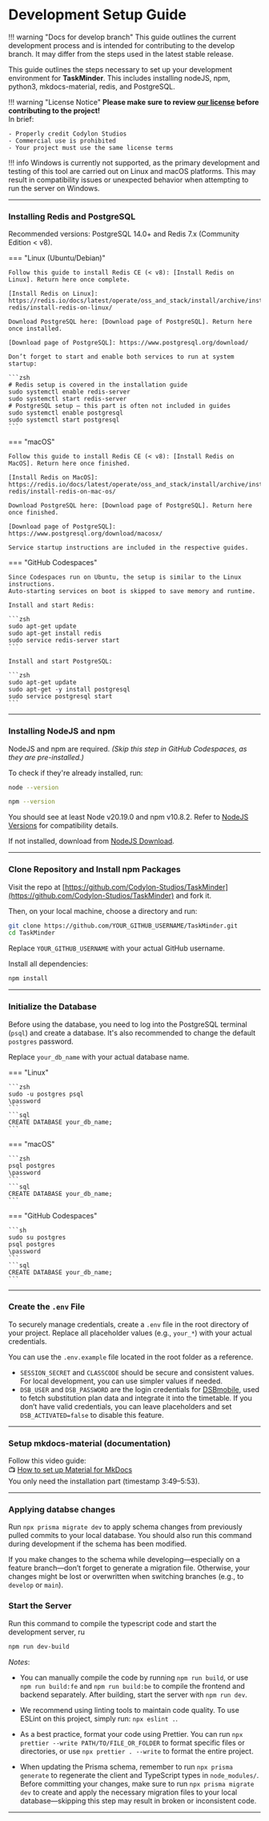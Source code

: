 # Development Setup Guide

!!! warning "Docs for develop branch"
    This guide outlines the current development process and is intended for contributing to the develop branch. It may differ from the steps used in the latest stable release.

This guide outlines the steps necessary to set up your development environment for **TaskMinder**. This includes installing nodeJS, npm, python3, mkdocs-material, redis, and PostgreSQL.

!!! warning "License Notice"
    **Please make sure to review [our license](./license.md) before contributing to the project!**  
    In brief:

    - Properly credit Codylon Studios
    - Commercial use is prohibited
    - Your project must use the same license terms

!!! info
    Windows is currently not supported, as the primary development and testing of this tool are carried out on Linux and macOS platforms. This may result in compatibility issues or unexpected behavior when attempting to run the server on Windows.

---

### Installing Redis and PostgreSQL

Recommended versions: PostgreSQL 14.0+ and Redis 7.x (Community Edition < v8).

=== "Linux (Ubuntu/Debian)"

    Follow this guide to install Redis CE (< v8): [Install Redis on Linux]. Return here once complete.

    [Install Redis on Linux]: https://redis.io/docs/latest/operate/oss_and_stack/install/archive/install-redis/install-redis-on-linux/

    Download PostgreSQL here: [Download page of PostgreSQL]. Return here once installed.

    [Download page of PostgreSQL]: https://www.postgresql.org/download/

    Don’t forget to start and enable both services to run at system startup:

    ```zsh
    # Redis setup is covered in the installation guide
    sudo systemctl enable redis-server
    sudo systemctl start redis-server
    # PostgreSQL setup – this part is often not included in guides
    sudo systemctl enable postgresql
    sudo systemctl start postgresql
    ```

=== "macOS"

    Follow this guide to install Redis CE (< v8): [Install Redis on MacOS]. Return here once finished.

    [Install Redis on MacOS]: https://redis.io/docs/latest/operate/oss_and_stack/install/archive/install-redis/install-redis-on-mac-os/

    Download PostgreSQL here: [Download page of PostgreSQL]. Return here once finished.

    [Download page of PostgreSQL]: https://www.postgresql.org/download/macosx/

    Service startup instructions are included in the respective guides.

=== "GitHub Codespaces"

    Since Codespaces run on Ubuntu, the setup is similar to the Linux instructions.  
    Auto-starting services on boot is skipped to save memory and runtime.

    Install and start Redis:

    ```zsh
    sudo apt-get update
    sudo apt-get install redis
    sudo service redis-server start
    ```

    Install and start PostgreSQL:

    ```zsh
    sudo apt-get update
    sudo apt-get -y install postgresql
    sudo service postgresql start
    ```

---

### Installing NodeJS and npm

NodeJS and npm are required. *(Skip this step in GitHub Codespaces, as they are pre-installed.)*

To check if they're already installed, run:

```zsh
node --version
```

```zsh
npm --version
```

You should see at least Node v20.19.0 and npm v10.8.2. Refer to [NodeJS Versions] for compatibility details.

[NodeJS Versions]: https://nodejs.org/en/about/previous-releases

If not installed, download from [NodeJS Download].

[NodeJS Download]: https://nodejs.org/en/download

---

### Clone Repository and Install npm Packages

Visit the repo at [https://github.com/Codylon-Studios/TaskMinder](https://github.com/Codylon-Studios/TaskMinder) and fork it.

Then, on your local machine, choose a directory and run:

```zsh
git clone https://github.com/YOUR_GITHUB_USERNAME/TaskMinder.git
cd TaskMinder
```

Replace `YOUR_GITHUB_USERNAME` with your actual GitHub username.

Install all dependencies:

```zsh
npm install
```

---

### Initialize the Database

Before using the database, you need to log into the PostgreSQL terminal (`psql`) and create a database. It's also recommended to change the default `postgres` password.

Replace `your_db_name` with your actual database name.

=== "Linux"

    ```zsh
    sudo -u postgres psql
    \password
    ```
    ```sql
    CREATE DATABASE your_db_name;
    ```

=== "macOS"

    ```zsh
    psql postgres
    \password
    ```
    ```sql
    CREATE DATABASE your_db_name;
    ```

=== "GitHub Codespaces"

    ```sh
    sudo su postgres
    psql postgres
    \password
    ```
    ```sql
    CREATE DATABASE your_db_name;
    ```

---

### Create the `.env` File

To securely manage credentials, create a `.env` file in the root directory of your project. Replace all placeholder values (e.g., `your_*`) with your actual credentials.

You can use the `.env.example` file located in the root folder as a reference.

* `SESSION_SECRET` and `CLASSCODE` should be secure and consistent values. For local development, you can use simpler values if needed.
* `DSB_USER` and `DSB_PASSWORD` are the login credentials for [DSBmobile](https://www.dsbmobile.de), used to fetch substitution plan data and integrate it into the timetable.
  If you don’t have valid credentials, you can leave placeholders and set `DSB_ACTIVATED=false` to disable this feature.

---

###  Setup mkdocs-material (documentation)
Follow this video guide:  
📺 [How to set up Material for MkDocs](https://www.youtube.com/watch?v=xlABhbnNrfI)  
You only need the installation part (timestamp 3:49–5:53).

---

### Applying databse changes

Run `npx prisma migrate dev` to apply schema changes from previously pulled commits to your local database.
You should also run this command during development if the schema has been modified.

If you make changes to the schema while developing—especially on a feature branch—don’t forget to generate a migration file. Otherwise, your changes might be lost or overwritten when switching branches (e.g., to `develop` or `main`).


### Start the Server

Run this command to compile the typescript code and start the development server, ru
```zsh
npm run dev-build
```

*Notes*:

* You can manually compile the code by running `npm run build`, or use `npm run build:fe` and `npm run build:be` to compile the frontend and backend separately. After building, start the server with `npm run dev`.

* We recommend using linting tools to maintain code quality. To use ESLint on this project, simply run: `npx eslint .`.

* As a best practice, format your code using Prettier. You can run `npx prettier --write PATH/TO/FILE_OR_FOLDER` to format specific files or directories, or use `npx prettier . --write` to format the entire project.

* When updating the Prisma schema, remember to run `npx prisma generate` to regenerate the client and TypeScript types in `node_modules/`.
  Before committing your changes, make sure to run `npx prisma migrate dev` to create and apply the necessary migration files to your local database—skipping this step may result in broken or inconsistent code.

---
